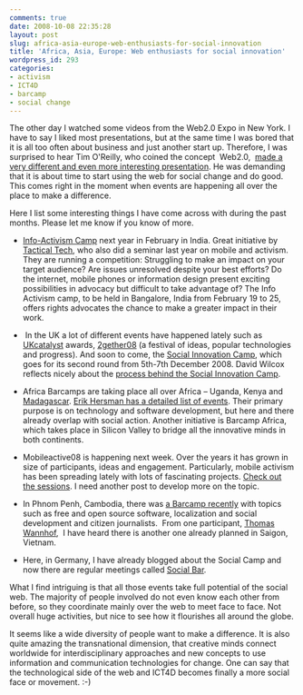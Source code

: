 ```yaml
---
comments: true
date: 2008-10-08 22:35:28
layout: post
slug: africa-asia-europe-web-enthusiasts-for-social-innovation
title: 'Africa, Asia, Europe: Web enthusiasts for social innovation'
wordpress_id: 293
categories:
- activism
- ICT4D
- barcamp
- social change
---
```


The other day I watched some videos from the Web2.0 Expo in New York. I have to say I liked most presentations, but at the same time I was bored that it is all too often about business and just another start up. Therefore, I was surprised to hear Tim O'Reilly, who coined the concept  Web2.0,  [made a very different and even more interesting presentation](http://radar.oreilly.com/2008/09/web-meets-world.html). He was demanding that it is about time to start using the web for social change and do good. This comes right in the moment when events are happening all over the place to make a difference.

Here I list some interesting things I have come across with during the past months. Please let me know if you know of more.



	
  * [Info-Activism Camp](http://www.informationactivism.org/) next year in February  in India. Great initiative by [Tactical Tech](http://www.tacticaltech.org), who also did a seminar last year on mobile and activism. They are running a competition:
Struggling to make an impact on your target audience? Are issues unresolved despite your best efforts? Do the internet, mobile phones or information design present exciting possibilities in advocacy but difficult to take advantage of? The Info Activism camp, to be held in Bangalore, India from February 19 to 25, offers rights advocates the chance to make a greater impact in their work.

	
  *  In the UK a lot of different events have happened lately such as [UKcatalyst](http://www.internetartizans.co.uk/where_next_for_catalyst) awards, [2gether08](http://2gether08.com/) (a festival of ideas, popular technologies and progress). And soon to come, the [Social Innovation Camp](http://www.sicamp.org/), which goes for its second round from 5th-7th December 2008. David Wilcox reflects nicely about the [process behind the Social Innovation Camp](http://socialreporter.com/?p=312).

	
  * Africa Barcamps are taking place all over Africa – Uganda, Kenya and [Madagascar](http://www.barcamp-madagascar.net/doku.php). [Erik Hersman has a detailed list of events](http://whiteafrican.com/african-tech-events/). Their primary purpose is on technology and software development, but here and there already overlap with social action. Another initiative is Barcamp Africa, which takes place in Silicon Valley to bridge all the innovative minds in both continents.

	
  * Mobileactive08 is happening next week. Over the years it has grown in size of participants, ideas and engagement. Particularly, mobile activism has been spreading lately with lots of fascinating projects. [Check out the sessions](http://mobileactive08.confabb.com/conferences/MobileActive08/sessions). I need another post to develop more on the topic.

	
  * In Phnom Penh, Cambodia, there was [a Barcamp recently](http://barcampphnompenh.org/) with topics such as free and open source software, localization and social development and citizen journalists.  From one participant, [Thomas Wannhof](http://wanhoffs-cambodia.blogspot.com/),  I have heard there is another one already planned in Saigon, Vietnam.

	
  * Here, in Germany, I have already blogged about the Social Camp and now there are regular meetings called [Social Bar](http://socialbar.de/wiki/Hauptseite).


What I find intriguing is that all those events take full potential of the social web. The majority of people involved do not even know each other from before, so they coordinate mainly over the web to meet face to face. Not overall huge activities, but nice to see how it flourishes all around the globe.

It seems like a wide diversity of people want to make a difference. It is also quite amazing the transnational dimension, that creative minds connect worldwide for interdisciplinary approaches and new concepts to use information and communication technologies for change. One can say that the technological side of the web and ICT4D becomes finally a more social face or movement. :-)
